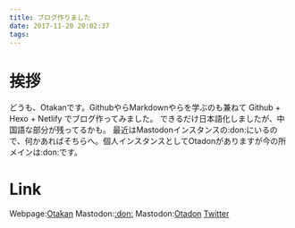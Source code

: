 ```yaml
---
title: ブログ作りました
date: 2017-11-20 20:02:37
tags:
---
```


# 挨拶

どうも、Otakanです。GithubやらMarkdownやらを学ぶのも兼ねて Github + Hexo + Netlify でブログ作ってみました。
できるだけ日本語化しましたが、中国語な部分が残ってるかも。
最近はMastodonインスタンスの:don:にいるので、何かあればそちらへ。個人インスタンスとしてOtadonがありますが今の所メインは:don:です。

# Link

Webpage:[Otakan](https://otakan.jp)
Mastodon:[:don:](https://mstdn.maud.io/@Otakan951)
Mastodon:[Otadon](https://mstdn.otakan.jp/@Otakan951)
[Twitter](https://twitter.com/Otakan951)
